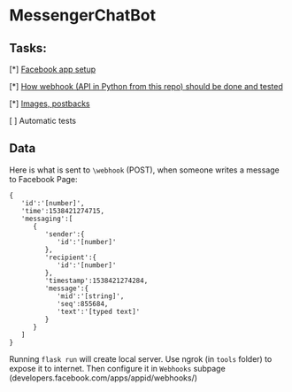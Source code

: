 # MessengerChatBot

## Tasks:

[*] [Facebook app setup](https://developers.facebook.com/docs/messenger-platform/getting-started/app-setup)

[*] [How webhook (API in Python from this repo) should be done and tested](https://developers.facebook.com/docs/messenger-platform/getting-started/webhook-setup)

[*] [Images, postbacks](https://developers.facebook.com/docs/messenger-platform/getting-started/quick-start)

[ ] Automatic tests

## Data

Here is what is sent to `\webhook` (POST), when someone writes a message to Facebook Page:
```
{
   'id':'[number]',
   'time':1538421274715,
   'messaging':[
      {
         'sender':{
            'id':'[number]'
         },
         'recipient':{
            'id':'[number]'
         },
         'timestamp':1538421274284,
         'message':{
            'mid':'[string]',
            'seq':855684,
            'text':'[typed text]'
         }
      }
   ]
}
```

Running `flask run` will create local server. Use ngrok (in `tools` folder) to expose it to internet.
Then configure it in `Webhooks` subpage (developers.facebook.com/apps/appid/webhooks/)